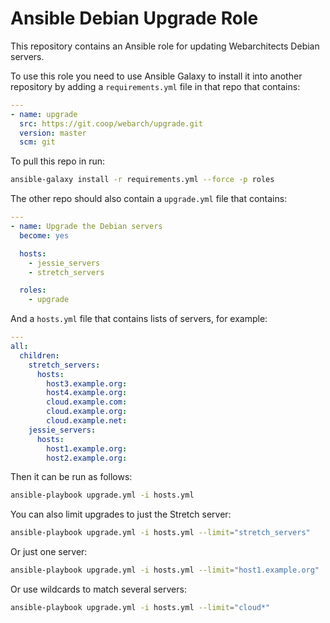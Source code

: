 # Ansible Debian Upgrade Role 

This repository contains an Ansible role for updating Webarchitects Debian servers.

To use this role you need to use Ansible Galaxy to install it into another repository by adding a `requirements.yml` file in that repo that contains:

```yml
---
- name: upgrade
  src: https://git.coop/webarch/upgrade.git
  version: master
  scm: git
```

To pull this repo in run:

```bash
ansible-galaxy install -r requirements.yml --force -p roles 
```

The other repo should also contain a `upgrade.yml` file that contains:

```yml
---
- name: Upgrade the Debian servers
  become: yes

  hosts:
    - jessie_servers
    - stretch_servers

  roles:
    - upgrade
```

And a `hosts.yml` file that contains lists of servers, for example:

```yml
---
all:
  children:
    stretch_servers:
      hosts:
        host3.example.org:
        host4.example.org:
        cloud.example.com:
        cloud.example.org:
        cloud.example.net:
    jessie_servers:
      hosts:
        host1.example.org:
        host2.example.org:
```

Then it can be run as follows:

```bash
ansible-playbook upgrade.yml -i hosts.yml
```

You can also limit upgrades to just the Stretch server:

```bash
ansible-playbook upgrade.yml -i hosts.yml --limit="stretch_servers"
```

Or just one server:

```bash
ansible-playbook upgrade.yml -i hosts.yml --limit="host1.example.org"
```

Or use wildcards to match several servers:

```bash
ansible-playbook upgrade.yml -i hosts.yml --limit="cloud*"
```



